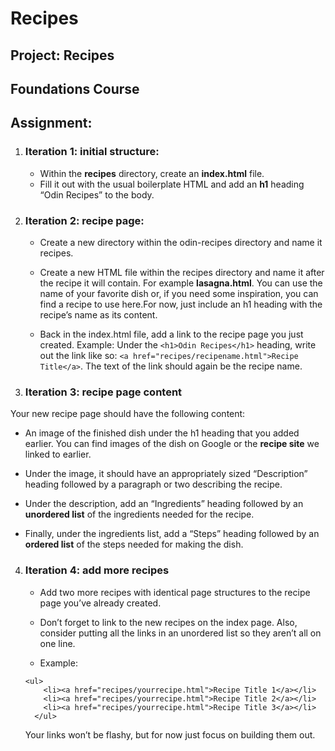 # Recipes
## Project: Recipes
## Foundations Course

## Assignment:
1. ### Iteration 1: initial structure:
   - Within the **recipes** directory, create an **index.html** file.
   - Fill it out with the usual boilerplate HTML and add an **h1** heading “Odin Recipes” to the body.

2. ### Iteration 2: recipe page:
   - Create a new directory within the odin-recipes directory and name it recipes.

   - Create a new HTML file within the recipes directory and name it after the recipe it will contain. For example **lasagna.html**. You can use the name of your favorite dish or, if you need some inspiration, you can find a recipe to use here.For now, just include an h1 heading with the recipe’s name as its content.

   - Back in the index.html file, add a link to the recipe page you just created. Example: Under the `<h1>Odin Recipes</h1>` heading, write out the link like so: `<a href="recipes/recipename.html">Recipe Title</a>`. The text of the link should again be the recipe name.

3. ### Iteration 3: recipe page content
Your new recipe page should have the following content:

   - An image of the finished dish under the h1 heading that you added earlier. You can find images of the dish on Google or the
  **recipe site** we linked to earlier.

   - Under the image, it should have an appropriately sized “Description” heading followed by a paragraph or two describing the recipe.

   - Under the description, add an “Ingredients” heading followed by an **unordered list** of the ingredients needed for the recipe.

   - Finally, under the ingredients list, add a “Steps” heading followed by an **ordered list** of the steps needed for making the dish.

4. ### Iteration 4: add more recipes
   - Add two more recipes with identical page structures to the recipe page you’ve already created.
   - Don’t forget to link to the new recipes on the index page. Also, consider putting all the links in an unordered list so they aren’t all on one line.
  
   - Example:
    ```
    <ul>
        <li><a href="recipes/yourrecipe.html">Recipe Title 1</a></li>
        <li><a href="recipes/yourrecipe.html">Recipe Title 2</a></li>
        <li><a href="recipes/yourrecipe.html">Recipe Title 3</a></li>
      </ul>
    ```
    Your links won’t be flashy, but for now just focus on building them out.